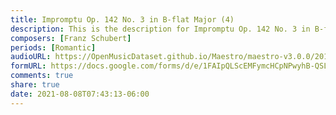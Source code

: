 ```yaml
---
title: Impromptu Op. 142 No. 3 in B-flat Major (4)
description: This is the description for Impromptu Op. 142 No. 3 in B-flat Major by Franz Schubert
composers: [Franz Schubert]
periods: [Romantic]
audioURL: https://OpenMusicDataset.github.io/Maestro/maestro-v3.0.0/2015/MIDI-Unprocessed_R2_D2-19-21-22_mid--AUDIO-from_mp3_21_R2_2015_wav--1.midi
formURL: https://docs.google.com/forms/d/e/1FAIpQLScEMFymcHCpNPwyhB-QSLjCNO9sKVhsDWHoE3_yQEjTpFJA0Q/viewform
comments: true
share: true
date: 2021-08-08T07:43:13-06:00
---
```

